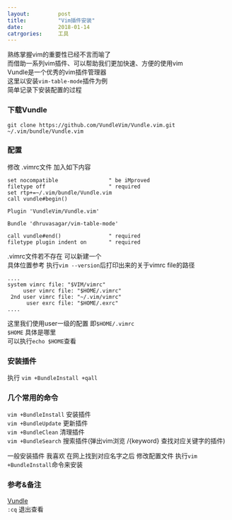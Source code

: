 ```yaml
---
layout: 		post
title:			"Vim插件安装"
date:			2018-01-14
catrgories:		工具
---
```

熟练掌握vim的重要性已经不言而喻了  
而借助一系列vim插件、可以帮助我们更加快速、方便的使用vim  
Vundle是一个优秀的vim插件管理器  
这里以安装`vim-table-mode`插件为例  
简单记录下安装配置的过程  
<!--more-->

### 下载Vundle
`git clone https://github.com/VundleVim/Vundle.vim.git ~/.vim/bundle/Vundle.vim`

### 配置
修改 .vimrc文件 加入如下内容
``` vim
set nocompatible                " be iMproved
filetype off                    " required
set rtp+=~/.vim/bundle/Vundle.vim
call vundle#begin()

Plugin 'VundleVim/Vundle.vim'

Bundle 'dhruvasagar/vim-table-mode'

call vundle#end()               " required
filetype plugin indent on       " required

```

.vimrc文件若不存在 可以新建一个  
具体位置参考 执行`vim --version`后打印出来的关于vimrc file的路径  

``` shell
....
system vimrc file: "$VIM/vimrc"
     user vimrc file: "$HOME/.vimrc"
 2nd user vimrc file: "~/.vim/vimrc"
      user exrc file: "$HOME/.exrc"
....
```
这里我们使用user一级的配置 即`$HOME/.vimrc`  
`$HOME` 具体是哪里  
可以执行`echo $HOME`查看  

### 安装插件
执行 `vim +BundleInstall +qall`

### 几个常用的命令
`vim +BundleInstall`	安装插件  
`vim +BundleUpdate`		更新插件  
`vim +BundleClean`		清理插件  
`vim +BundleSearch`		搜索插件(弹出vim浏览 /{keyword} 查找对应关键字的插件)  

一般安装插件 我喜欢 在网上找到对应名字之后 修改配置文件 执行`vim +BundleInstall`命令来安装

### 参考&备注
[Vundle](https://github.com/VundleVim/Vundle.vim)  
`:cq` 退出查看
